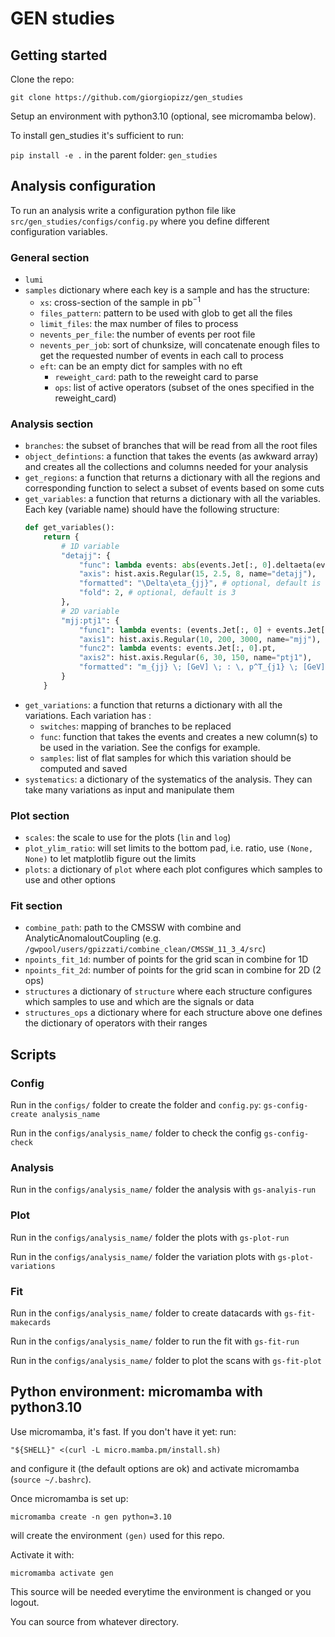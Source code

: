 # GEN studies

## Getting started

Clone the repo:

`git clone https://github.com/giorgiopizz/gen_studies`

Setup an environment with python3.10 (optional, see micromamba below).

To install gen_studies it's sufficient to run:

`pip install -e .` in the parent folder: `gen_studies`


## Analysis configuration
To run an analysis write a configuration python file like `src/gen_studies/configs/config.py`
where you define different configuration variables.

### General section
* `lumi` 
* `samples` dictionary where each key is a sample and has the structure:
    * `xs`: cross-section of the sample in $\textrm{pb}^{-1}$
    * `files_pattern`: pattern to be used with glob to get all the files
    * `limit_files`: the max number of files to process
    * `nevents_per_file`: the number of events per root file
    * `nevents_per_job`: sort of chunksize, will concatenate enough files to get the requested number of events in each call to process
    * `eft`: can be an empty dict for samples with no eft
        * `reweight_card`: path to the reweight card to parse
        * `ops`: list of active operators (subset of the ones specified in the reweight_card)

### Analysis section

* `branches`: the subset of branches that will be read from all the root files 
* `object_defintions`: a function that takes the events (as awkward array) and creates all the collections and columns needed for your analysis
* `get_regions`: a function that returns a dictionary with all the regions and corresponding function to select a subset of events based on some cuts
* `get_variables`: a function that returns a dictionary with all the variables. Each key (variable name) should have the following structure:
    ```python
    def get_variables():
        return {
            # 1D variable
            "detajj": {
                "func": lambda events: abs(events.Jet[:, 0].deltaeta(events.Jet[:, 1])),
                "axis": hist.axis.Regular(15, 2.5, 8, name="detajj"),
                "formatted": "\Delta\eta_{jj}", # optional, default is the variable name, a.k.a the key of the dict
                "fold": 2, # optional, default is 3
            },
            # 2D variable
            "mjj:ptj1": {
                "func1": lambda events: (events.Jet[:, 0] + events.Jet[:, 1]).mass,
                "axis1": hist.axis.Regular(10, 200, 3000, name="mjj"),
                "func2": lambda events: events.Jet[:, 0].pt,
                "axis2": hist.axis.Regular(6, 30, 150, name="ptj1"),
                "formatted": "m_{jj} \; [GeV] \; : \, p^T_{j1} \; [GeV]",
            }
        }
    ```
* `get_variations`: a function that returns a dictionary with all the variations. Each variation has :
    * `switches`: mapping of branches to be replaced 
    * `func`: function that takes the events and creates a new column(s) to be used in the variation. See the configs for example.
    * `samples`: list of flat samples for which this variation should be computed and saved
* `systematics`: a dictionary of the systematics of the analysis. They can take many variations as input and manipulate them

### Plot section
* `scales`: the scale to use for the plots (`lin` and `log`)
* `plot_ylim_ratio`: will set limits to the bottom pad, i.e. ratio, use `(None, None)` to let matplotlib figure out the limits
* `plots`: a dictionary of `plot` where each plot configures which samples to use and other options


### Fit section
* `combine_path`: path to the CMSSW with combine and AnalyticAnomaloutCoupling (e.g. `/gwpool/users/gpizzati/combine_clean/CMSSW_11_3_4/src`)
* `npoints_fit_1d`: number of points for the grid scan in combine for 1D
* `npoints_fit_2d`: number of points for the grid scan in combine for 2D (2 ops)
* `structures` a dictionary of `structure` where each structure configures which samples to use and which are the signals or data
* `structures_ops` a dictionary where for each structure above one defines the dictionary of operators with their ranges

## Scripts

### Config
Run in the `configs/` folder to create the folder and `config.py`: `gs-config-create analysis_name` 

Run in the `configs/analysis_name/` folder to check the config `gs-config-check` 

### Analysis
Run in the `configs/analysis_name/` folder the analysis with `gs-analyis-run` 

### Plot
Run in the `configs/analysis_name/` folder the plots with `gs-plot-run` 
 
Run in the `configs/analysis_name/` folder the variation plots with `gs-plot-variations` 

### Fit
Run in the `configs/analysis_name/` folder to create datacards with `gs-fit-makecards`


Run in the `configs/analysis_name/` folder to run the fit with `gs-fit-run` 


Run in the `configs/analysis_name/` folder to plot the scans with `gs-fit-plot` 



## Python environment: micromamba with python3.10
Use micromamba, it's fast. If you don't have it yet:
run:

`"${SHELL}" <(curl -L micro.mamba.pm/install.sh)`

and configure it (the default options are ok) and activate micromamba (`source ~/.bashrc`).

Once micromamba is set up:

`micromamba create -n gen python=3.10`

will create the environment `(gen)` used for this repo.

Activate it with:

`micromamba activate gen`

This source will be needed everytime the environment is changed or you logout.

You can source from whatever directory.